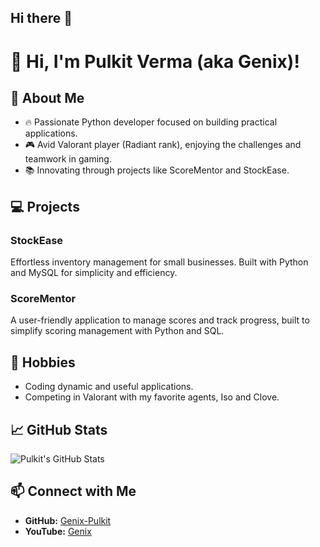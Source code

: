 ## Hi there 👋

# 👋 Hi, I'm Pulkit Verma (aka Genix)!

## 🚀 About Me  
- 🔥 Passionate Python developer focused on building practical applications.  
- 🎮 Avid Valorant player (Radiant rank), enjoying the challenges and teamwork in gaming.  
- 📚 Innovating through projects like ScoreMentor and StockEase.  

## 💻 Projects  
### **StockEase**  
Effortless inventory management for small businesses. Built with Python and MySQL for simplicity and efficiency.  

### **ScoreMentor**  
A user-friendly application to manage scores and track progress, built to simplify scoring management with Python and SQL.

## 🌟 Hobbies  
- Coding dynamic and useful applications.  
- Competing in Valorant with my favorite agents, Iso and Clove.

## 📈 GitHub Stats  
![Pulkit's GitHub Stats](https://github-readme-stats.vercel.app/api?username=Genix-Pulkit&show_icons=true&theme=radical)

## 📫 Connect with Me  
- **GitHub:** [Genix-Pulkit](https://github.com/Genix-Pulkit)  
- **YouTube:** [Genix](https://youtube.com/@Genix)  
